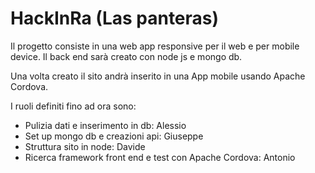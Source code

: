 # HackInRa (Las panteras)

Il progetto consiste in una web app responsive per il web e per mobile device.
Il back end sarà creato con node js e mongo db.

Una volta creato il sito andrà inserito in una App mobile usando Apache Cordova.

I ruoli definiti fino ad ora sono:

- Pulizia dati e inserimento in db: Alessio
- Set up mongo db e creazioni api: Giuseppe
- Struttura sito in node: Davide
- Ricerca framework front end e test con Apache Cordova: Antonio
